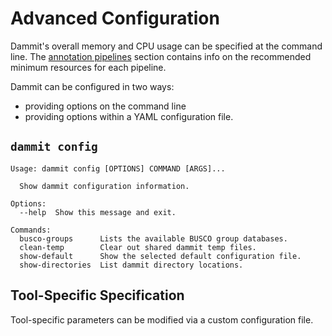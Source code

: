# Advanced Configuration

Dammit's overall memory and CPU usage can be specified at the command line.
The [annotation pipelines](pipelines.md) section contains info on the
recommended minimum resources for each pipeline.


Dammit can be configured in two ways:

  - providing options on the command line
  - providing options within a YAML configuration file.


## **`dammit config`**

```
Usage: dammit config [OPTIONS] COMMAND [ARGS]...

  Show dammit configuration information.

Options:
  --help  Show this message and exit.

Commands:
  busco-groups      Lists the available BUSCO group databases.
  clean-temp        Clear out shared dammit temp files.
  show-default      Show the selected default configuration file.
  show-directories  List dammit directory locations.
```

## Tool-Specific Specification

Tool-specific parameters can be modified via a custom configuration file.





